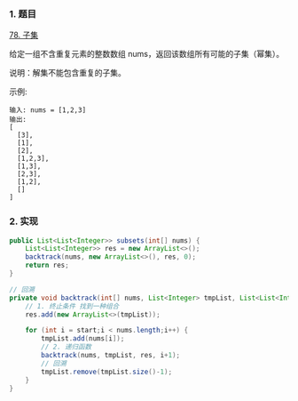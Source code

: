 ### 1. 题目

[78. 子集](https://leetcode.cn/problems/subsets/)

给定一组不含重复元素的整数数组 nums，返回该数组所有可能的子集（幂集）。

说明：解集不能包含重复的子集。

示例:
```
输入: nums = [1,2,3]
输出:
[
  [3],
  [1],
  [2],
  [1,2,3],
  [1,3],
  [2,3],
  [1,2],
  []
]
```

### 2. 实现

```java
public List<List<Integer>> subsets(int[] nums) {
    List<List<Integer>> res = new ArrayList<>();
    backtrack(nums, new ArrayList<>(), res, 0);
    return res;
}

// 回溯
private void backtrack(int[] nums, List<Integer> tmpList, List<List<Integer>> res, int start) {
    // 1. 终止条件 找到一种组合
    res.add(new ArrayList<>(tmpList));

    for (int i = start;i < nums.length;i++) {
        tmpList.add(nums[i]);
        // 2. 递归函数
        backtrack(nums, tmpList, res, i+1);
        // 回溯
        tmpList.remove(tmpList.size()-1);
    }
}
```
